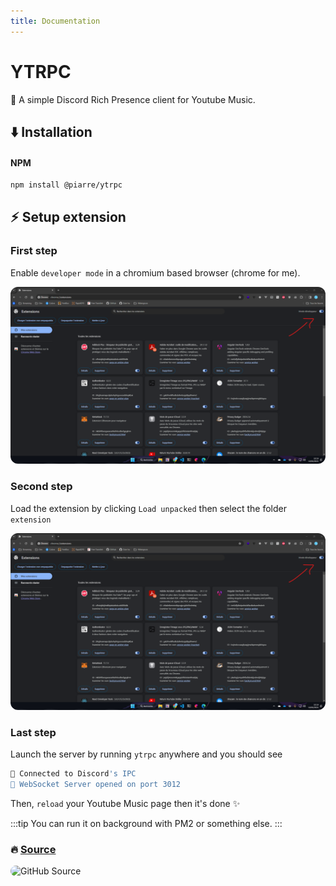 ```yaml
---
title: Documentation
---
```


# YTRPC

🚀 A simple Discord Rich Presence client for Youtube Music.

## ⬇️ Installation

#### NPM

```bash
npm install @piarre/ytrpc
```

## :zap: Setup extension

### First step

Enable `developer mode` in a chromium based browser (chrome for me).

![GitHub Source](public/setup/step-one.png)

### Second step

Load the extension by clicking `Load unpacked` then select the folder `extension`

![GitHub Source](public/setup/step-two.png)

### Last step

Launch the server by running `ytrpc` anywhere and you should see

```bash
🚀 Connected to Discord's IPC
🚀 WebSocket Server opened on port 3012
```

Then, `reload` your Youtube Music page then it's done :sparkles:

:::tip
You can run it on background with PM2 or something else.
:::

### 🔥 [Source](https://github.com/Piarre/YTMusic-DiscordRPC)

![GitHub Source](https://opengraph.githubassets.com/1/piarre/YTMusic-DiscordRPC)

<style>
:root img {
  border-radius: 12px;
}
</style>
